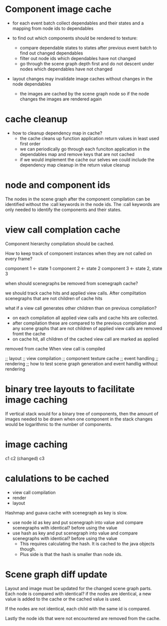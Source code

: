 # Component image cache

* for each event batch collect dependables and their states and a
  mapping from node ids to dependables
* to find out which components should be rendered to texture:
  * compare dependable states to states after previous event batch to
    find out changed dependables
  * filter out node ids which dependables have not changed
  * go through the scene graph depth first and do not descent under
    nodes which dependables have not changed

* layout changes may invalidate image caches without changes in the
  node dependables
  * the images are cached by the scene graph node so if the node
    changes the images are rendered again

# cache cleanup

* how to cleanup dependency map in cache?
  * the cache cleans up function application return values in least
    used first order
  * we can periodically go through each funciton application in the
    dependables map and remove keys that are not cached
  * if we would implement the cache our selves we could include the
    dependency map cleanup in the return value cleanup

# node and component ids

The nodes in the scene graph after the component compilation can be
identified without the :call keywords in the node ids. The :call
keywords are only needed to identify the components and their states.

# view call complation cache

Component hierarchy compilation should be cached.

How to keep track of component instances when they are not called on
every frame?

component 1 <- state 1
  component 2 <- state 2
  component 3 <- state 2, state 3


when should scenegraphs be removed from scenegraph cache?

we should track cache hits and applied view calls. After compiltation scenegraphs that are not children of cache hits

what if a view call generates other children than on previous compilation?

  - on each compilation all applied view calls and cache hits are collected.
  - after compilation these are compared to the previous compilation
    and any scene graphs that are not children of applied view calls
    are removed fromt the cache
  - on cache hit, all children of the cached view call are marked as applied

removed from cache When view call is compiled


;; layout
;; view compilation
;; component texture cache
;; event handling
;; rendering
;; how to test scene graph generation and event handlig without rendering

# binary tree layouts to facilitate image caching

If vertical stack would for a binary tree of components, then the
amount of images needed to be drawn when one component in the stack
changes would be logarithmic to the number of components.

# image caching

c1
  c2 (changed)
  c3

# calulations to be cached
- view call compilation
- render
- layout

Hashmap and guava cache with scenegraph as key is slow.

- use node id as key and put scenegraph into value and compare scenegraphs with identical? before using the value
- use hash as key and put scenegraph into value and compare scenegraphs with identical? before using the value
  - This requires calculating the hash. It is cached to the java objects though.
  - Plus side is that the hash is smaller than node ids.

# Scene graph diff update

Layout and image must be updated for the changed scene graph
parts. Each node is compared with identical? if the nodes are
identical, a new value is added to the cache or the cached value is
used.

If the nodes are not identical, each child with the same id is compared.

Lastly the node ids that were not encountered are removed from the cache.
